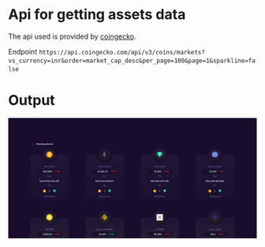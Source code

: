 # Api for getting assets data

The api used is provided by [coingecko](https://www.coingecko.com/en/api/documentation).

Endpoint
`https://api.coingecko.com/api/v3/coins/markets?vs_currency=inr&order=market_cap_desc&per_page=100&page=1&sparkline=false`

# Output

![trending assets list](./trendingAssetsScreenshot.png)